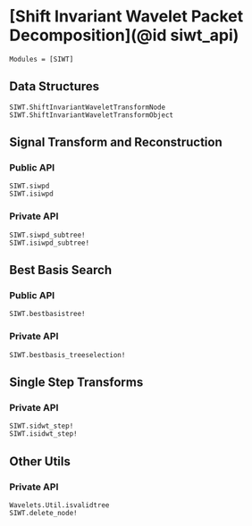 # [Shift Invariant Wavelet Packet Decomposition](@id siwt_api)

```@index
Modules = [SIWT]
```

## Data Structures
```@docs
SIWT.ShiftInvariantWaveletTransformNode
SIWT.ShiftInvariantWaveletTransformObject
```

## Signal Transform and Reconstruction
### Public API
```@docs
SIWT.siwpd
SIWT.isiwpd
```

### Private API
```@docs
SIWT.siwpd_subtree!
SIWT.isiwpd_subtree!
```

## Best Basis Search
### Public API
```@docs
SIWT.bestbasistree!
```

### Private API
```@docs
SIWT.bestbasis_treeselection!
```

## Single Step Transforms
### Private API
```@docs
SIWT.sidwt_step!
SIWT.isidwt_step!
```

## Other Utils
### Private API
```@docs
Wavelets.Util.isvalidtree
SIWT.delete_node!
```